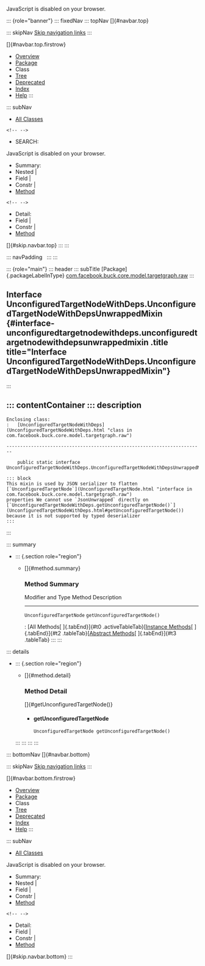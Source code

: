 <div>

JavaScript is disabled on your browser.

</div>

::: {role="banner"}
::: fixedNav
::: topNav
[]{#navbar.top}

::: skipNav
[Skip navigation links](#skip.navbar.top "Skip navigation links")
:::

[]{#navbar.top.firstrow}

-   [Overview](../../../../../../../index.html)
-   [Package](package-summary.html)
-   Class
-   [Tree](package-tree.html)
-   [Deprecated](../../../../../../../deprecated-list.html)
-   [Index](../../../../../../../index-all.html)
-   [Help](../../../../../../../help-doc.html)
:::

::: subNav
-   [All Classes](../../../../../../../allclasses.html)

```{=html}
<!-- -->
```
-   SEARCH:

<div>

<div>

JavaScript is disabled on your browser.

</div>

</div>

<div>

-   Summary: 
-   Nested \| 
-   Field \| 
-   Constr \| 
-   [Method](#method.summary)

```{=html}
<!-- -->
```
-   Detail: 
-   Field \| 
-   Constr \| 
-   [Method](#method.detail)

</div>

[]{#skip.navbar.top}
:::
:::

::: navPadding
 
:::
:::

::: {role="main"}
::: header
::: subTitle
[Package]{.packageLabelInType} [com.facebook.buck.core.model.targetgraph.raw](package-summary.html)
:::

## Interface UnconfiguredTargetNodeWithDeps.UnconfiguredTargetNodeWithDepsUnwrappedMixin {#interface-unconfiguredtargetnodewithdeps.unconfiguredtargetnodewithdepsunwrappedmixin .title title="Interface UnconfiguredTargetNodeWithDeps.UnconfiguredTargetNodeWithDepsUnwrappedMixin"}
:::

::: contentContainer
::: description
-   

    Enclosing class:
    :   [UnconfiguredTargetNodeWithDeps](UnconfiguredTargetNodeWithDeps.html "class in com.facebook.buck.core.model.targetgraph.raw")

    ------------------------------------------------------------------------

        public static interface UnconfiguredTargetNodeWithDeps.UnconfiguredTargetNodeWithDepsUnwrappedMixin

    ::: block
    This mixin is used by JSON serializer to flatten
    [`UnconfiguredTargetNode`](UnconfiguredTargetNode.html "interface in com.facebook.buck.core.model.targetgraph.raw")
    properties We cannot use `JsonUnwrapped` directly on
    [`UnconfiguredTargetNodeWithDeps.getUnconfiguredTargetNode()`](UnconfiguredTargetNodeWithDeps.html#getUnconfiguredTargetNode())
    because it is not supported by typed deserializer
    :::
:::

::: summary
-   ::: {.section role="region"}
    -   []{#method.summary}

        ### Method Summary

          Modifier and Type          Method                          Description
          -------------------------- ------------------------------- -------------
          `UnconfiguredTargetNode`   `getUnconfiguredTargetNode()`    

          : [All Methods[ ]{.tabEnd}]{#t0 .activeTableTab}[[Instance
          Methods](javascript:show(2);)[ ]{.tabEnd}]{#t2
          .tableTab}[[Abstract
          Methods](javascript:show(4);)[ ]{.tabEnd}]{#t3 .tableTab}
    :::
:::

::: details
-   ::: {.section role="region"}
    -   []{#method.detail}

        ### Method Detail

        []{#getUnconfiguredTargetNode()}

        -   #### getUnconfiguredTargetNode

            ``` methodSignature
            UnconfiguredTargetNode getUnconfiguredTargetNode()
            ```
    :::
:::
:::
:::

::: bottomNav
[]{#navbar.bottom}

::: skipNav
[Skip navigation links](#skip.navbar.bottom "Skip navigation links")
:::

[]{#navbar.bottom.firstrow}

-   [Overview](../../../../../../../index.html)
-   [Package](package-summary.html)
-   Class
-   [Tree](package-tree.html)
-   [Deprecated](../../../../../../../deprecated-list.html)
-   [Index](../../../../../../../index-all.html)
-   [Help](../../../../../../../help-doc.html)
:::

::: subNav
-   [All Classes](../../../../../../../allclasses.html)

<div>

<div>

JavaScript is disabled on your browser.

</div>

</div>

<div>

-   Summary: 
-   Nested \| 
-   Field \| 
-   Constr \| 
-   [Method](#method.summary)

```{=html}
<!-- -->
```
-   Detail: 
-   Field \| 
-   Constr \| 
-   [Method](#method.detail)

</div>

[]{#skip.navbar.bottom}
:::
